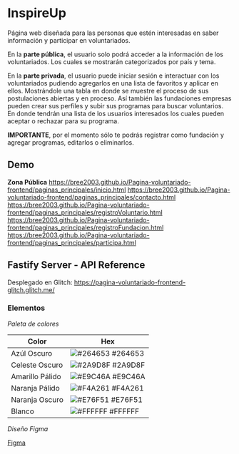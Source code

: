 # InspireUp

Página web diseñada para las personas que estén interesadas en saber información y participar en voluntariados.

En la **parte pública**, el usuario solo podrá acceder a la información de los voluntariados. Los cuales se mostrarán categorizados por país y tema.

En la **parte privada**, el usuario puede iniciar sesión e interactuar con los voluntariados pudiendo agregarlos en una lista de favoritos y aplicar en ellos. Mostrándole una tabla en donde se muestre el proceso de sus postulaciones abiertas y en proceso. Así también las fundaciones empresas pueden crear sus perfiles y subir sus programas para buscar voluntarios. En donde tendrán una lista de los usuarios interesados los cuales pueden aceptar o rechazar para su programa.

**IMPORTANTE**, por el momento sólo te podrás registrar como fundación y agregar programas, editarlos o eliminarlos.

## Demo

**Zona Pública**
https://bree2003.github.io/Pagina-voluntariado-frontend/paginas_principales/inicio.html
https://bree2003.github.io/Pagina-voluntariado-frontend/paginas_principales/contacto.html
https://bree2003.github.io/Pagina-voluntariado-frontend/paginas_principales/registroVoluntario.html
https://bree2003.github.io/Pagina-voluntariado-frontend/paginas_principales/registroFundacion.html
https://bree2003.github.io/Pagina-voluntariado-frontend/paginas_principales/participa.html

## Fastify Server - API Reference

Desplegado en Glitch: https://pagina-voluntariado-frontend-glitch.glitch.me/

### Elementos

_Paleta de colores_

| Color           | Hex                                                              |
| --------------- | ---------------------------------------------------------------- |
| Azúl Oscuro     | ![#264653](https://via.placeholder.com/10/264653?text=+) #264653 |
| Celeste Oscuro  | ![#2A9D8F](https://via.placeholder.com/10/2A9D8F?text=+) #2A9D8F |
| Amarillo Pálido | ![#E9C46A](https://via.placeholder.com/10/E9C46A?text=+) #E9C46A |
| Naranja Pálido  | ![#F4A261](https://via.placeholder.com/10/F4A261?text=+) #F4A261 |
| Naranja Oscuro  | ![#E76F51](https://via.placeholder.com/10/E76F51?text=+) #E76F51 |
| Blanco          | ![#FFFFFF](https://via.placeholder.com/10/FFFFFF?text=+) #FFFFFF |

_Diseño Figma_

[Figma](https://www.figma.com/file/dv4L0OQWzrqvrHNEM6vvbV/Volunteering?node-id=0%3A1&t=A0Zq6AG8gvoFudWA-1)
